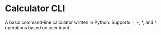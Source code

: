 # Calculator CLI

A basic command-line calculator written in Python. Supports +, -, *, and / operations based on user input.
